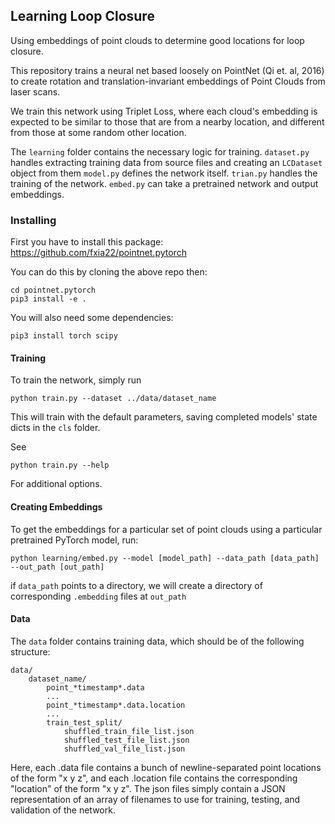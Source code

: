 ## Learning Loop Closure
Using embeddings of point clouds to determine good locations for loop closure.

This repository trains a neural net based loosely on PointNet (Qi et. al, 2016) to create rotation and translation-invariant embeddings of Point Clouds from laser scans.

We train this network using Triplet Loss, where each cloud's embedding is expected to be similar to those that are from a nearby location, and different from those at some random other location.

The `learning` folder contains the necessary logic for training.
`dataset.py` handles extracting training data from source files and creating an `LCDataset` object from them
`model.py` defines the network itself.
`trian.py` handles the training of the network.
`embed.py` can take a pretrained network and output embeddings.

### Installing

First you have to install this package:
https://github.com/fxia22/pointnet.pytorch

You can do this by cloning the above repo then:
```
cd pointnet.pytorch
pip3 install -e .
```

You will also need some dependencies:
```
pip3 install torch scipy
```

#### Training
To train the network, simply run
```
python train.py --dataset ../data/dataset_name
```
This will train with the default parameters, saving completed models' state dicts in the `cls` folder.

See
```
python train.py --help
```
For additional options.

#### Creating Embeddings
To get the embeddings for a particular set of point clouds using a particular pretrained PyTorch model, run:
```
python learning/embed.py --model [model_path] --data_path [data_path] --out_path [out_path]
```
if `data_path` points to a directory, we will create a directory of corresponding `.embedding` files at `out_path`

#### Data
The `data` folder contains training data, which should be of the following structure:

```
data/
    dataset_name/
        point_*timestamp*.data
        ...
        point_*timestamp*.data.location
        ...
        train_test_split/
            shuffled_train_file_list.json
            shuffled_test_file_list.json
            shuffled_val_file_list.json
```
Here, each .data file contains a bunch of newline-separated point locations of the form "x y z", and each .location file contains the corresponding "location" of the form "x y z".
The json files simply contain a JSON representation of an array of filenames to use for training, testing, and validation of the network.
